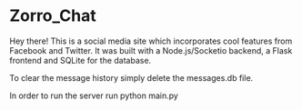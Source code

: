# Zorro_Chat
Hey there! This is a social media site which incorporates cool features from Facebook and Twitter. It was built with a Node.js/Socketio backend, a Flask frontend and SQLite for the database.

To clear the message history simply delete the messages.db file.

In order to run the server
run python main.py
